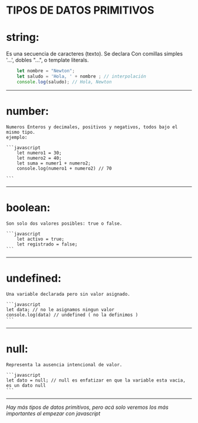 
# TIPOS DE DATOS PRIMITIVOS

# string:

Es una secuencia de caracteres (texto).
Se declara Con comillas simples '...', dobles "...", o template literals.

```javascript
    let nombre = "Newton";
    let saludo = 'Hola, ' + nombre ; // interpolación
    console.log(saludo); // Hola, Newton
```

---------------------------------------------------------------------------

# number:

    Numeros Enteros y decimales, positivos y negativos, todos bajo el mismo tipo.
    ejemplo:

    ```javascript
        let numero1 = 30;
        let numero2 = 40;
        let suma = numer1 + numero2;
        console.log(numero1 + numero2) // 70

    ```

---------------------------------------------------------------------------


# boolean:
    Son solo dos valores posibles: true o false.

    ```javascript
        let activo = true;
        let registrado = false;
    ```

---------------------------------------------------------------------------

# undefined:
    Una variable declarada pero sin valor asignado.

    ```javascript
    let data; // no le asignamos ningun valor
    console.log(data) // undefined ( no la definimos )
    ```

---------------------------------------------------------------------------


# null:
    Representa la ausencia intencional de valor. 

    ```javascript
    let dato = null; // null es enfatizar en que la variable esta vacia, es un dato null
    ```
---------------------------------------------------------------------------


*Hay más tipos de datos primitivos, pero acá solo veremos los más importantes al empezar con javascript*
